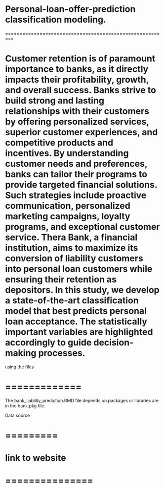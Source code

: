 # Personal-loan-offer-prediction classification modeling.
=========================================================

# Customer retention is of paramount importance to banks, as it directly impacts their profitability, growth, and overall success. Banks strive to build strong and lasting relationships with their customers by offering personalized services, superior customer experiences, and competitive products and incentives. By understanding customer needs and preferences, banks can tailor their programs to provide targeted financial solutions. Such strategies include proactive communication, personalized marketing campaigns, loyalty programs, and exceptional customer service. Thera Bank, a financial institution, aims to maximize its conversion of liability customers into personal loan customers while ensuring their retention as depositors. In this study, we develop a state-of-the-art classification model that best predicts personal loan acceptance. The statistically important variables are highlighted accordingly to guide decision-making processes.


using the files
# =============
The bank_liability_prediction.RMD file depends on packages or libraries are in the bank.pkg file.

Data source
# =========


# link to website
# ===============




